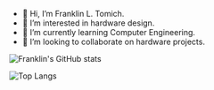 <!---
frantomich/frantomich is a ✨ special ✨ repository because its `README.md` (this file) appears on your GitHub profile.
You can click the Preview link to take a look at your changes.
--->

- 👋 Hi, I’m Franklin L. Tomich.
- 👀 I’m interested in hardware design.
- 🌱 I’m currently learning Computer Engineering.
- 💞️ I’m looking to collaborate on hardware projects.

![Franklin's GitHub stats](https://github-readme-stats.vercel.app/api?username=frantomich\&hide=issues\&show_icons=true)

![Top Langs](https://github-readme-stats.vercel.app/api/top-langs/?username=frantomich\&layout=compact)
